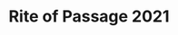---
type: pages
title: "Rite of Passage 2021"
permalink: /2021/Rite-of-Passage
layout: single
classes: wide
author_profile: false
---